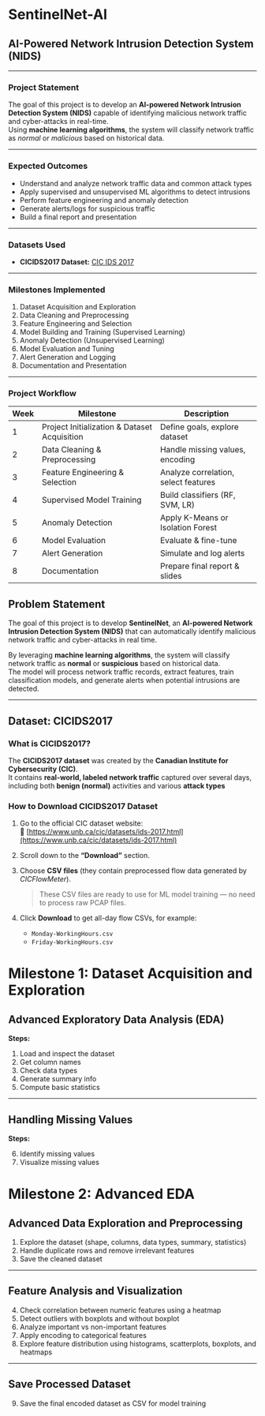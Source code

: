 #  SentinelNet-AI
## AI-Powered Network Intrusion Detection System (NIDS)

---

###  **Project Statement**

The goal of this project is to develop an **AI-powered Network Intrusion Detection System (NIDS)** capable of identifying malicious network traffic and cyber-attacks in real-time.  
Using **machine learning algorithms**, the system will classify network traffic as *normal* or *malicious* based on historical data.

---

###  **Expected Outcomes**
- Understand and analyze network traffic data and common attack types  
- Apply supervised and unsupervised ML algorithms to detect intrusions  
- Perform feature engineering and anomaly detection  
- Generate alerts/logs for suspicious traffic  
- Build a final report and presentation  

---

###  **Datasets Used**

- **CICIDS2017 Dataset:** [CIC IDS 2017](https://www.unb.ca/cic/datasets/ids-2017.html)

---

###  **Milestones Implemented**
1. Dataset Acquisition and Exploration  
2. Data Cleaning and Preprocessing  
3. Feature Engineering and Selection  
4. Model Building and Training (Supervised Learning)  
5. Anomaly Detection (Unsupervised Learning)  
6. Model Evaluation and Tuning  
7. Alert Generation and Logging  
8. Documentation and Presentation

---

###  **Project Workflow**
| Week | Milestone | Description |
|------|------------|--------------|
| 1 | Project Initialization & Dataset Acquisition | Define goals, explore dataset |
| 2 | Data Cleaning & Preprocessing | Handle missing values, encoding |
| 3 | Feature Engineering & Selection | Analyze correlation, select features |
| 4 | Supervised Model Training | Build classifiers (RF, SVM, LR) |
| 5 | Anomaly Detection | Apply K-Means or Isolation Forest |
| 6 | Model Evaluation | Evaluate & fine-tune |
| 7 | Alert Generation | Simulate and log alerts |
| 8 | Documentation | Prepare final report & slides |

##  **Problem Statement**

The goal of this project is to develop **SentinelNet**, an **AI-powered Network Intrusion Detection System (NIDS)** that can automatically identify malicious network traffic and cyber-attacks in real time.  

By leveraging **machine learning algorithms**, the system will classify network traffic as **normal** or **suspicious** based on historical data.  
The model will process network traffic records, extract features, train classification models, and generate alerts when potential intrusions are detected.  



---

##  **Dataset: CICIDS2017**

### What is CICIDS2017?

The **CICIDS2017 dataset** was created by the **Canadian Institute for Cybersecurity (CIC)**.  
It contains **real-world, labeled network traffic** captured over several days, including both **benign (normal)** activities and various **attack types**

### How to Download CICIDS2017 Dataset

1. Go to the official CIC dataset website:  
   🔗 [https://www.unb.ca/cic/datasets/ids-2017.html](https://www.unb.ca/cic/datasets/ids-2017.html)

2. Scroll down to the **“Download”** section.  

3. Choose **CSV files** (they contain preprocessed flow data generated by *CICFlowMeter*).  
   > These CSV files are ready to use for ML model training — no need to process raw PCAP files.

4. Click **Download** to get all-day flow CSVs, for example:  
   - `Monday-WorkingHours.csv`  
   - `Friday-WorkingHours.csv`  

#  Milestone 1: Dataset Acquisition and Exploration

##  Advanced Exploratory Data Analysis (EDA)

**Steps:**
1. Load and inspect the dataset  
2. Get column names  
3. Check data types  
4. Generate summary info  
5. Compute basic statistics  

---

##  Handling Missing Values

**Steps:**

6. Identify missing values  
7. Visualize missing values  

#  Milestone 2: Advanced EDA

## Advanced Data Exploration and Preprocessing


1. Explore the dataset (shape, columns, data types, summary, statistics)  
2. Handle duplicate rows and remove irrelevant features  
3. Save the cleaned dataset  

---

## Feature Analysis and Visualization


4. Check correlation between numeric features using a heatmap  
5. Detect outliers with boxplots and without boxplot
6. Analyze important vs non-important features  
7. Apply encoding to categorical features  
8. Explore feature distribution using histograms, scatterplots, boxplots, and heatmaps  

---

## Save Processed Dataset


9. Save the final encoded dataset as CSV for model training  

